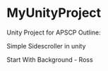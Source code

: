 # MyUnityProject
Unity Project for APSCP
Outline:

Simple Sidescroller in unity

Start With Background - Ross
